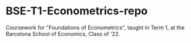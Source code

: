 # BSE-T1-Econometrics-repo
Coursework for "Foundations of Econometrics", taught in Term 1, at the Barcelona School of Economics, Class of '22.
